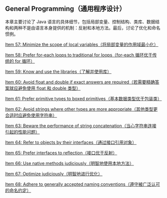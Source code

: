 ## General Programming（通用程序设计）  

本章主要讨论了 Java 语言的具体细节，包括局部变量、控制结构、类库、数据结构和两种不是由语言本身提供的机制：反射和本地方法。最后，讨论了优化和命名惯例。


[Item 57: Minimize the scope of local variables（将局部变量的作用域最小化）]()

[Item 58: Prefer for-each loops to traditional for loops（for-each 循环优于传统的 for 循环）]()

[Item 59: Know and use the libraries（了解并使用库）]()

[Item 60: Avoid float and double if exact answers are required（若需要精确答案就应避免使用 float 和 double 类型）]()

[Item 61: Prefer primitive types to boxed primitives（基本数据类型优于包装类）]()

[Item 62: Avoid strings where other types are more appropriate（其他类型更合适时应避免使用字符串）]()

[Item 63: Beware the performance of string concatenation（当心字符串连接引起的性能问题）]()

[Item 64: Refer to objects by their interfaces（通过接口引用对象）]()

[Item 65: Prefer interfaces to reflection（接口优于反射）]()

[Item 66: Use native methods judiciously（明智地使用本地方法）]()

[Item 67: Optimize judiciously（明智地进行优化）]()

[Item 68: Adhere to generally accepted naming conventions（遵守被广泛认可的命名约定）]()   
